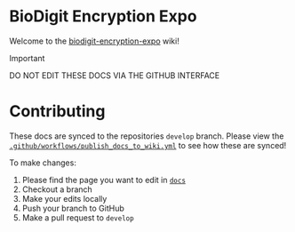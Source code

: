 # BioDigit Encryption Expo

Welcome to the [biodigit-encryption-expo](https://github.com/biosensics/biodigit-encryption-expo/wiki) wiki!

> [!IMPORTANT]
> DO NOT EDIT THESE DOCS VIA THE GITHUB INTERFACE

# Contributing
These docs are synced to the repositories `develop` branch. Please view the [`.github/workflows/publish_docs_to_wiki.yml`](https://github.com/biosensics/biodigit-encryption-expo/blob/develop/.github/workflows/publish_docs_to_wiki.yml) to see how these are synced!

To make changes:
1. Please find the page you want to edit in [`docs`](https://github.com/biosensics/biodigit-encryption-expo/tree/develop/docs)
2. Checkout a branch
3. Make your edits locally
4. Push your branch to GitHub
5. Make a pull request to `develop`

